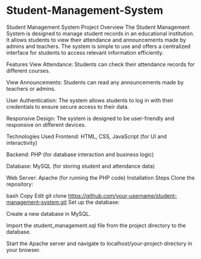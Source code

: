 # Student-Management-System
Student Management System
Project Overview
The Student Management System is designed to manage student records in an educational institution. It allows students to view their attendance and announcements made by admins and teachers. The system is simple to use and offers a centralized interface for students to access relevant information efficiently.

Features
View Attendance: Students can check their attendance records for different courses.

View Announcements: Students can read any announcements made by teachers or admins.

User Authentication: The system allows students to log in with their credentials to ensure secure access to their data.

Responsive Design: The system is designed to be user-friendly and responsive on different devices.

Technologies Used
Frontend: HTML, CSS, JavaScript (for UI and interactivity)

Backend: PHP (for database interaction and business logic)

Database: MySQL (for storing student and attendance data)

Web Server: Apache (for running the PHP code)
Installation Steps
Clone the repository:

bash
Copy
Edit
git clone https://github.com/your-username/student-management-system.git
Set up the database:

Create a new database in MySQL.

Import the student_management.sql file from the project directory to the database.

Start the Apache server and navigate to localhost/your-project-directory in your browser.

